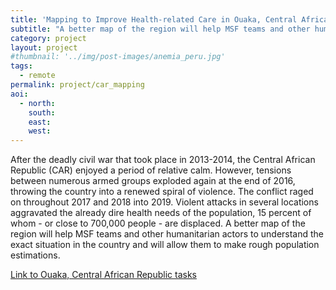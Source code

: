 ```yaml
---
title: 'Mapping to Improve Health-related Care in Ouaka, Central African Republic'
subtitle: "A better map of the region will help MSF teams and other humanitarian actors to understand the exact situation in the country and will allow them to make rough population estimations."
category: project
layout: project
#thumbnail: '../img/post-images/anemia_peru.jpg'
tags:
  - remote
permalink: project/car_mapping
aoi:
  - north:
    south:
    east:
    west:
---
```


After the deadly civil war that took place in 2013-2014, the Central African Republic (CAR) enjoyed a period of relative calm. However, tensions between numerous armed groups exploded again at the end of 2016, throwing the country into a renewed spiral of violence. The conflict raged on throughout 2017 and 2018  into 2019. Violent attacks in several locations aggravated the already dire health needs of the population, 15 percent of whom - or close to 700,000 people - are displaced. A better map of the region will help MSF teams and other humanitarian actors to understand the exact situation in the country and will allow them to make rough population estimations.

<a href="https://tasks.hotosm.org/contribute?difficulty=ALL&campaign=%23car_mortality_survey">Link to Ouaka, Central African Republic tasks</a>


